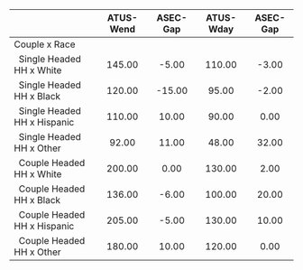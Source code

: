 
|                      |    ATUS-Wend |     ASEC-Gap |    ATUS-Wday |     ASEC-Gap |
| -------------------- | :----------: | :----------: | :----------: | :----------: |
| Couple x Race        |              |              |              |              |
| &nbsp;&nbsp;Single Headed HH x White |       145.00 |        -5.00 |       110.00 |        -3.00 |
| &nbsp;&nbsp;Single Headed HH x Black |       120.00 |       -15.00 |        95.00 |        -2.00 |
| &nbsp;&nbsp;Single Headed HH x Hispanic |       110.00 |        10.00 |        90.00 |         0.00 |
| &nbsp;&nbsp;Single Headed HH x Other |        92.00 |        11.00 |        48.00 |        32.00 |
| &nbsp;&nbsp;Couple Headed HH x White |       200.00 |         0.00 |       130.00 |         2.00 |
| &nbsp;&nbsp;Couple Headed HH x Black |       136.00 |        -6.00 |       100.00 |        20.00 |
| &nbsp;&nbsp;Couple Headed HH x Hispanic |       205.00 |        -5.00 |       130.00 |        10.00 |
| &nbsp;&nbsp;Couple Headed HH x Other |       180.00 |        10.00 |       120.00 |         0.00 |

